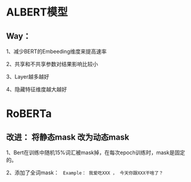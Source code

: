 # ALBERT模型
## Way：
1、减少BERT的Embeeding维度来提高速率

2、共享和不共享参数对结果影响比较小

3、Layer越多越好

4、隐藏特征维度越大越好



# RoBERTa
## 改进： 将静态mask 改为动态mask
1、Bert在训练中随机15%词汇被mask掉，在每次epoch训练时，mask是固定的。

2、添加了全词mask：
`
Example： 我爱吃XXX ， 今天你跟XXX干啥了？`
